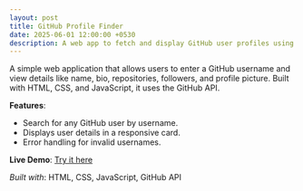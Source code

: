 ```yaml
---
layout: post
title: GitHub Profile Finder
date: 2025-06-01 12:00:00 +0530
description: A web app to fetch and display GitHub user profiles using the GitHub API.
---
```


A simple web application that allows users to enter a GitHub username and view details like name, bio, repositories, followers, and profile picture. Built with HTML, CSS, and JavaScript, it uses the GitHub API.

**Features**:
- Search for any GitHub user by username.
- Displays user details in a responsive card.
- Error handling for invalid usernames.

**Live Demo**: [Try it here](/projects/github-profile-finder/)

*Built with*: HTML, CSS, JavaScript, GitHub API